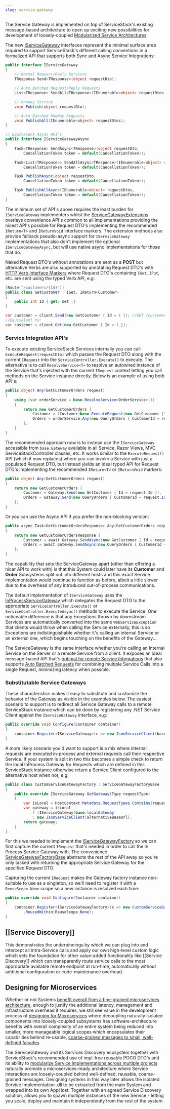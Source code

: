 ```yaml
---
slug: service-gateway
---
```

The Service Gateway is implemented on top of ServiceStack's existing message-based architecture to open up 
exciting new possibilities for development of loosely-coupled
[Modularized Service Architectures](?id=Modularizing-services).

The new [IServiceGateway](https://github.com/ServiceStack/ServiceStack/blob/master/src/ServiceStack.Interfaces/IServiceGateway.cs)
interfaces represent the minimal surface area required to support ServiceStack's different calling conventions 
in a formalized API that supports both Sync and Async Service Integrations:

```csharp
public interface IServiceGateway
{
    // Normal Request/Reply Services
    TResponse Send<TResponse>(object requestDto);

    // Auto Batched Request/Reply Requests
    List<TResponse> SendAll<TResponse>(IEnumerable<object> requestDtos);

    // OneWay Service
    void Publish(object requestDto);

    // Auto Batched OneWay Requests
    void PublishAll(IEnumerable<object> requestDtos);
}

// Equivalent Async API's
public interface IServiceGatewayAsync
{
    Task<TResponse> SendAsync<TResponse>(object requestDto, 
        CancellationToken token = default(CancellationToken));

    Task<List<TResponse>> SendAllAsync<TResponse>(IEnumerable<object> requestDtos, 
        CancellationToken token = default(CancellationToken));

    Task PublishAsync(object requestDto, 
        CancellationToken token = default(CancellationToken));

    Task PublishAllAsync(IEnumerable<object> requestDtos, 
        CancellationToken token = default(CancellationToken));
}
```

The minimum set of API's above requires the least burden for `IServiceGateway` implementers whilst the
[ServiceGatewayExtensions](https://github.com/ServiceStack/ServiceStack/blob/master/src/ServiceStack.Client/ServiceGatewayExtensions.cs)
overlays convenience API's common to all implementations providing the nicest API's possible for Request DTO's 
implementing the recommended `IReturn<T>` and `IReturnVoid` interface markers. The extension methods also 
provide fallback pseudo-async support for `IServiceGateway` implementations that also don't implement the
optional `IServiceGatewayAsync`, but will use native async implementations for those that do.

Naked Request DTO's without annotations are sent as a **POST** but alternative Verbs are also supported 
by annotating Request DTO's with 
[HTTP Verb Interface Markers](?id=C%23-client#http-verb-interface-markers)
where Request DTO's containing `IGet`, `IPut`, etc. are sent using the typed Verb API, e.g:

```csharp
[Route("/customers/{Id}")]
public class GetCustomer : IGet, IReturn<Customer>
{
    public int Id { get; set ;}
}

var customer = client.Send(new GetCustomer { Id = 1 }); //GET /customers/1
//Equivalent to:
var customer = client.Get(new GetCustomer { Id = 1 });  
```

### Service Integration API's

To execute existing ServiceStack Services internally you can call `ExecuteRequest(requestDto)` which 
passes the Request DTO along with the current `IRequest` into the `ServiceController.Execute()` to execute. 
The alternative is to call `ResolveService<T>` to resolve an autowired instance of the Service that's 
injected with the current `IRequest` context letting you call methods on the Service instance directly.
Below is an example of using both API's:

```csharp
public object Any(GetCustomerOrders request)
{
    using (var orderService = base.ResolveService<OrderService>())
    {
        return new GetCustomerOrders {
            Customer = (Customer)base.ExecuteRequest(new GetCustomer {Id=request.Id}),
            Orders = orderService.Any(new QueryOrders { CustomerId = request.Id })
        };
    }
}
```

The recommended approach now is to instead use the `IServiceGateway` accessible from `base.Gateway` 
available in all Service, Razor Views, MVC ServiceStackController classes, etc. It works similar to
the `ExecuteRequest()` API (which it now replaces) where you can invoke a Service with just a populated 
Request DTO, but instead yields an ideal typed API for Request DTO's implementing the recommended `IReturn<T>`
or `IReturnVoid` markers:

```csharp
public object Any(GetCustomerOrders request)
{
    return new GetCustomerOrders {
        Customer = Gateway.Send(new GetCustomer { Id = request.Id }),
        Orders = Gateway.Send(new QueryOrders { CustomerId = request.Id })
    };
}
```

Or you can use the Async API if you prefer the non-blocking version:

```csharp
public async Task<GetCustomerOrdersResponse> Any(GetCustomerOrders request)
{
    return new GetCustomerOrdersResponse {
        Customer = await Gateway.SendAsync(new GetCustomer { Id = request.Id }),
        Orders = await Gateway.SendAsync(new QueryOrders { CustomerId = request.Id })
    };
}
```

The capability that sets the ServiceGateway apart (other than offering a nicer API to work with) 
is that this System could later have its **Customer** and **Order** Subsystems split out into different 
hosts and this exact Service implementation would continue to function as before, albeit a little slower due 
to the overhead of any introduced out-of-process communications.

The default implementation of `IServiceGateway` uses the 
[InProcessServiceGateway](https://github.com/ServiceStack/ServiceStack/blob/master/src/ServiceStack/InProcessServiceGateway.cs)
which delegates the Request DTO to the appropriate `ServiceController.Execute()` or 
`ServiceController.ExecuteAsync()` methods to execute the Service. One noticeable difference is that any 
Exceptions thrown by downstream Services are automatically converted into the same `WebServiceException` 
that clients would throw when calling the Service externally, this is so Exceptions are indistinguishable
whether it's calling an internal Service or an external one, which begins touching on the benefits of the 
Gateway... 

The ServiceGateway is the same interface whether you're calling an Internal Service on the Server or a 
remote Service from a client. It exposes an ideal message-based API that's
[optimal for remote Service Integrations](http://www.infoq.com/articles/interview-servicestack) 
that also supports 
[Auto Batched Requests](?id=Auto-Batched-Requests) 
for combining multiple Service Calls into a single Request, minimizing latency when possible.

### Substitutable Service Gateways

These characteristics makes it easy to substitute and customize the behavior of the Gateway as visible in the
examples below. The easiest scenario to support is to redirect all Service Gateway calls to a remote 
ServiceStack instance which can be done by registering any .NET Service Client against the `IServiceGateway` 
interface, e.g:

```csharp
public override void Configure(Container container)
{
    container.Register<IServiceGateway>(c => new JsonServiceClient(baseUrl));
}
```

A more likely scenario you'd want to support is a mix where internal requests are executed in-process 
and external requests call their respective Service. If your system is split in two this becomes a simple
check to return the local InProcess Gateway for Requests which are defined in this ServiceStack instance
otherwise return a Service Client configured to the alternative host when not, e.g:

```csharp
public class CustomServiceGatewayFactory : ServiceGatewayFactoryBase
{
    public override IServiceGateway GetGateway(Type requestType)
    {
        var isLocal = HostContext.Metadata.RequestTypes.Contains(requestType);
        var gateway = isLocal
            ? (IServiceGateway)base.localGateway
            : new JsonServiceClient(alternativeBaseUrl);
        return gateway;
    }
}
```

For this we needed to implement the
[IServiceGatewayFactory](https://github.com/ServiceStack/ServiceStack/blob/master/src/ServiceStack.Interfaces/Web/IServiceGatewayFactory.cs)
so we can first capture the current `IRequest` that's needed in order to call the In Process Service Gateway with.
The convenience [ServiceGatewayFactoryBase](https://github.com/ServiceStack/ServiceStack/blob/master/src/ServiceStack/ServiceGatewayFactoryBase.cs)
abstracts the rest of the API away so you're only tasked with returning the appropriate Service Gateway for 
the specified Request DTO. 

Capturing the current `IRequest` makes the Gateway factory instance non-suitable to use as a singleton, 
so we'll need to register it with a `ReuseScope.None` scope so a new instance is resolved each time:

```csharp
public override void Configure(Container container)
{
    container.Register<IServiceGatewayFactory>(x => new CustomServiceGatewayFactory())
        .ReusedWithin(ReuseScope.None);
}
```

## [[Service Discovery]]

This demonstrates the underpinnings by which we can plug into and intercept all intra-Service calls and apply our own high-level custom logic which sets the foundation for other value-added functionality like [[Service Discovery]] which can transparently route service calls to the most appropriate available remote endpoint at run-time, automatically without additional configuration or code-maintenance overhead.

## Designing for Microservices

Whether or not Systems 
[benefit overall from a fine-grained microservices architecture](http://blog.cleancoder.com/uncle-bob/2014/09/19/MicroServicesAndJars.html),
enough to justify the additional latency, management and infrastructure overhead it requires, we still see 
value in the development process of
[designing for Microservices](https://channel9.msdn.com/events/Build/2016/C918) where decoupling naturally 
isolated components into loosely-coupled subsystems has software-architecture benefits with overall complexity 
of an entire system being reduced into smaller, more manageable logical scopes which encapsulates their capabilities behind re-usable, 
[coarse-grained messages to small, well-defined facades](http://stackoverflow.com/a/32940275/85785).

The ServiceGateway and its Services Discovery ecosystem together with ServiceStack's recommended use of 
impl-free reusable POCO DTO's and its ability to 
[modularize Service implementations across multiple projects](?id=Modularizing-services)
naturally promote a microservices-ready architecture where Service interactions are loosely-coupled behind 
well-defined, reusable, coarse-grained messages. Designing systems in this way later allows the isolated
Service Implementation .dll to be extracted from the main System and wrapped into its own AppHost. Together 
with an agreed Service Discovery solution, allows you to spawn multiple instances of the new Service -
letting you scale, deploy and maintain it independently from the rest of the system.